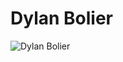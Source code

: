# Dylan Bolier

![Dylan Bolier](https://www.google.nl/url?sa=i&rct=j&q=&esrc=s&source=images&cd=&cad=rja&uact=8&ved=0ahUKEwjaqcTshI7WAhXSPFAKHdaLAB0QjRwIBw&url=http%3A%2F%2Fwww.hdwallpaper.nu%2Fark-survival-evolved-wallpapers%2F&psig=AFQjCNEr_sivEYvWrveyXTDxc27L8eUWsw&ust=1504700642452410)
